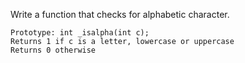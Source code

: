 Write a function that checks for alphabetic character.

    Prototype: int _isalpha(int c);
    Returns 1 if c is a letter, lowercase or uppercase
    Returns 0 otherwise


